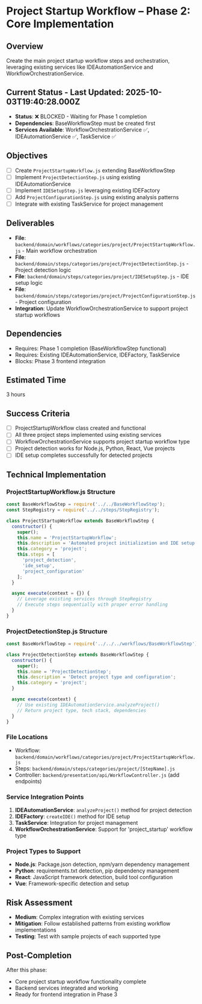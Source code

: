 # Project Startup Workflow – Phase 2: Core Implementation

## Overview
Create the main project startup workflow steps and orchestration, leveraging existing services like IDEAutomationService and WorkflowOrchestrationService.

## Current Status - Last Updated: 2025-10-03T19:40:28.000Z
- **Status**: ❌ BLOCKED - Waiting for Phase 1 completion
- **Dependencies**: BaseWorkflowStep must be created first
- **Services Available**: WorkflowOrchestrationService ✅, IDEAutomationService ✅, TaskService ✅

## Objectives
- [ ] Create `ProjectStartupWorkflow.js` extending BaseWorkflowStep
- [ ] Implement `ProjectDetectionStep.js` using existing IDEAutomationService
- [ ] Implement `IDESetupStep.js` leveraging existing IDEFactory
- [ ] Add `ProjectConfigurationStep.js` using existing analysis patterns
- [ ] Integrate with existing TaskService for project management

## Deliverables
- **File**: `backend/domain/workflows/categories/project/ProjectStartupWorkflow.js` - Main workflow orchestration
- **File**: `backend/domain/steps/categories/project/ProjectDetectionStep.js` - Project detection logic
- **File**: `backend/domain/steps/categories/project/IDESetupStep.js` - IDE setup logic
- **File**: `backend/domain/steps/categories/project/ProjectConfigurationStep.js` - Project configuration
- **Integration**: Update WorkflowOrchestrationService to support project startup workflows

## Dependencies
- Requires: Phase 1 completion (BaseWorkflowStep functional)
- Requires: Existing IDEAutomationService, IDEFactory, TaskService
- Blocks: Phase 3 frontend integration

## Estimated Time
3 hours

## Success Criteria
- [ ] ProjectStartupWorkflow class created and functional
- [ ] All three project steps implemented using existing services
- [ ] WorkflowOrchestrationService supports project startup workflow type
- [ ] Project detection works for Node.js, Python, React, Vue projects
- [ ] IDE setup completes successfully for detected projects

## Technical Implementation

### ProjectStartupWorkflow.js Structure
```javascript
const BaseWorkflowStep = require('../../BaseWorkflowStep');
const StepRegistry = require('../../steps/StepRegistry');

class ProjectStartupWorkflow extends BaseWorkflowStep {
  constructor() {
    super();
    this.name = 'ProjectStartupWorkflow';
    this.description = 'Automated project initialization and IDE setup';
    this.category = 'project';
    this.steps = [
      'project_detection',
      'ide_setup', 
      'project_configuration'
    ];
  }

  async execute(context = {}) {
    // Leverage existing services through StepRegistry
    // Execute steps sequentially with proper error handling
  }
}
```

### ProjectDetectionStep.js Structure
```javascript
const BaseWorkflowStep = require('../../../workflows/BaseWorkflowStep');

class ProjectDetectionStep extends BaseWorkflowStep {
  constructor() {
    super();
    this.name = 'ProjectDetectionStep';
    this.description = 'Detect project type and configuration';
    this.category = 'project';
  }

  async execute(context) {
    // Use existing IDEAutomationService.analyzeProject()
    // Return project type, tech stack, dependencies
  }
}
```

### File Locations
- Workflow: `backend/domain/workflows/categories/project/ProjectStartupWorkflow.js`
- Steps: `backend/domain/steps/categories/project/[StepName].js`
- Controller: `backend/presentation/api/WorkflowController.js` (add endpoints)

### Service Integration Points
1. **IDEAutomationService**: `analyzeProject()` method for project detection
2. **IDEFactory**: `createIDE()` method for IDE setup
3. **TaskService**: Integration for project management
4. **WorkflowOrchestrationService**: Support for 'project_startup' workflow type

### Project Types to Support
- **Node.js**: Package.json detection, npm/yarn dependency management
- **Python**: requirements.txt detection, pip dependency management  
- **React**: JavaScript framework detection, build tool configuration
- **Vue**: Framework-specific detection and setup

## Risk Assessment
- **Medium**: Complex integration with existing services
- **Mitigation**: Follow established patterns from existing workflow implementations
- **Testing**: Test with sample projects of each supported type

## Post-Completion
After this phase:
- Core project startup workflow functionality complete
- Backend services integrated and working
- Ready for frontend integration in Phase 3

